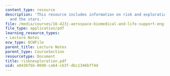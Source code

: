 ```yaml
---
content_type: resource
description: 'This resource includes information on risk and exploration: earth, sea
  and the stars.'
file: /media/courses/16-423j-aerospace-biomedical-and-life-support-engineering-spring-2006/a0436f6b0690ca64cb3fdbc1346bff4d_risknexploration.pdf
file_type: application/pdf
learning_resource_types:
- Lecture Notes
ocw_type: OCWFile
parent_title: Lecture Notes
parent_type: CourseSection
resourcetype: Document
title: risknexploration.pdf
uid: a0436f6b-0690-ca64-cb3f-dbc1346bff4d
---
```

